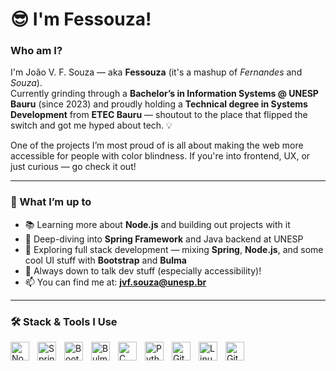 # 😎 I'm Fessouza!

### Who am I?

I'm João V. F. Souza — aka **Fessouza** (it's a mashup of *Fernandes* and *Souza*).  
Currently grinding through a **Bachelor’s in Information Systems @ UNESP Bauru** (since 2023) and proudly holding a **Technical degree in Systems Development** from **ETEC Bauru** — shoutout to the place that flipped the switch and got me hyped about tech. 💡

One of the projects I’m most proud of is all about making the web more accessible for people with color blindness. If you're into frontend, UX, or just curious — go check it out!

---

### 🧠 What I’m up to

- 📚 Learning more about **Node.js** and building out projects with it  
- 🌱 Deep-diving into **Spring Framework** and Java backend at UNESP  
- 🔄 Exploring full stack development — mixing **Spring**, **Node.js**, and some cool UI stuff with **Bootstrap** and **Bulma**
- 💬 Always down to talk dev stuff (especially accessibility)!
- 📫 You can find me at: **jvf.souza@unesp.br**

---

### 🛠️ Stack & Tools I Use

<img align="left" alt="Node.js" width="30px" style="padding-right:10px;" src="https://cdn.jsdelivr.net/gh/devicons/devicon/icons/nodejs/nodejs-original.svg" />
<img align="left" alt="Spring" width="30px" style="padding-right:10px;" src="https://cdn.jsdelivr.net/gh/devicons/devicon/icons/spring/spring-original.svg" />
<img align="left" alt="Bootstrap" width="30px" style="padding-right:10px;" src="https://cdn.jsdelivr.net/gh/devicons/devicon/icons/bootstrap/bootstrap-plain.svg" />
<img align="left" alt="Bulma" width="30px" style="padding-right:10px;" src="https://cdn.jsdelivr.net/gh/devicons/devicon/icons/bulma/bulma-plain.svg" />
<img align="left" alt="C" width="30px" style="padding-right:10px;" src="https://cdn.jsdelivr.net/gh/devicons/devicon/icons/c/c-original.svg" />
<img align="left" alt="Python" width="30px" style="padding-right:10px;" src="https://cdn.jsdelivr.net/gh/devicons/devicon/icons/python/python-plain.svg" />
<img align="left" alt="Git" width="30px" style="padding-right:10px;" src="https://cdn.jsdelivr.net/gh/devicons/devicon/icons/git/git-original.svg" />
<img align="left" alt="Linux" width="30px" style="padding-right:10px;" src="https://cdn.jsdelivr.net/gh/devicons/devicon/icons/linux/linux-original.svg" />
<img align="left" alt="GitHub" width="30px" style="padding-right:10px;" src="https://cdn.jsdelivr.net/gh/devicons/devicon/icons/github/github-original.svg" />
<br /><br />
